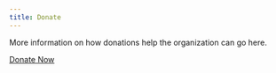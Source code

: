 ```yaml
---
title: Donate
---
```


More information on how donations help the organization can go here.

<a href="https://paystack.com/pay/jccf" class="btn btn-amber">Donate Now</button>